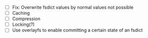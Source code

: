 - [ ] Fix: Overwrite fsdict values by normal values not possible
- [ ] Caching
- [ ] Compression
- [ ] Locking(?)
- [ ] Use overlayfs to enable committing a certain state of an fsdict
